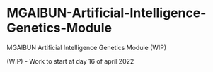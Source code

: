 # MGAIBUN-Artificial-Intelligence-Genetics-Module
MGAIBUN Artificial Intelligence Genetics Module (WIP)

(WIP) - Work to start at day 16 of april 2022
